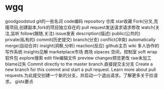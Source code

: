 # wgq
goodgoodstud
git的一些名词
code编码
repository 仓库
star收藏
Fork(分叉,克隆项目,创建副本,fork的项目独立存在的
pull request发送请求请求修改
watch(关注,监听
follow(跟随,关注)
issue发表
description(描述)
public(公共的)
private(私有的)
commit(历史提交)
branch(分支)
conflict(冲突)
automatically merge(自动合并)
insight(洞察,分析)
reaction(反应)
github主页
wiki 多人协作的写作系统
insights见解
marketplace市场 商场
slpaces 空间，控制室
soft wrap软件包
explore搜索
edit file编辑文件
preview changes预览更改
raw未加工
blame过失
Commit directly to the master branch.直接提交主分支
Create a new branch for this commit and start a pull request. Learn more about pull requests.为此提交创建一个新的分支，并启动一个退出请求。了解更多关于拉请求。
gists要点
